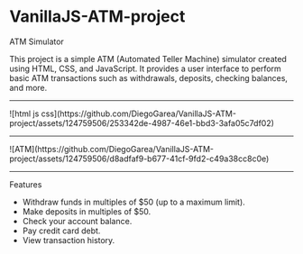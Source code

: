 # VanillaJS-ATM-project

ATM Simulator

This project is a simple ATM (Automated Teller Machine) simulator created using HTML, CSS, and JavaScript. It provides a user interface to perform basic ATM transactions such as withdrawals, deposits, checking balances, and more.
<hr/>
![html js css](https://github.com/DiegoGarea/VanillaJS-ATM-project/assets/124759506/253342de-4987-46e1-bbd3-3afa05c7df02)


<hr/>
![ATM](https://github.com/DiegoGarea/VanillaJS-ATM-project/assets/124759506/d8adfaf9-b677-41cf-9fd2-c49a38cc8c0e)


<hr/>

Features

- Withdraw funds in multiples of $50 (up to a maximum limit).
- Make deposits in multiples of $50.
- Check your account balance.
- Pay credit card debt.
- View transaction history.

